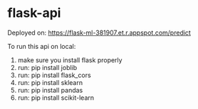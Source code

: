 # flask-api

Deployed on: https://flask-ml-381907.et.r.appspot.com/predict

To run this api on local:
1. make sure you install flask properly
2. run: pip install joblib
3. run: pip install flask_cors
4. run: pip install sklearn
5. run: pip install pandas
6. run: pip install scikit-learn 
